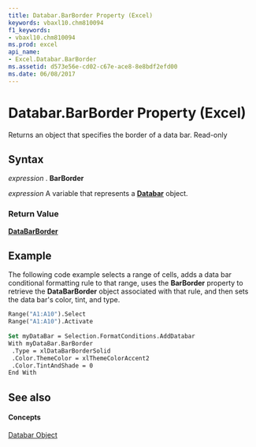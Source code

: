 ```yaml
---
title: Databar.BarBorder Property (Excel)
keywords: vbaxl10.chm810094
f1_keywords:
- vbaxl10.chm810094
ms.prod: excel
api_name:
- Excel.Databar.BarBorder
ms.assetid: d573e56e-cd02-c67e-ace8-8e8bdf2efd00
ms.date: 06/08/2017
---
```



# Databar.BarBorder Property (Excel)

Returns an object that specifies the border of a data bar. Read-only


## Syntax

 _expression_ . **BarBorder**

 _expression_ A variable that represents a **[Databar](Excel.Databar.md)** object.


### Return Value

 **[DataBarBorder](Excel.DataBarBorder.md)**


## Example

The following code example selects a range of cells, adds a data bar conditional formatting rule to that range, uses the  **BarBorder** property to retrieve the **DataBarBorder** object associated with that rule, and then sets the data bar's color, tint, and type.


```vb
Range("A1:A10").Select 
Range("A1:A10").Activate 
 
Set myDataBar = Selection.FormatConditions.AddDatabar 
With myDataBar.BarBorder 
 .Type = xlDataBarBorderSolid 
 .Color.ThemeColor = xlThemeColorAccent2 
 .Color.TintAndShade = 0 
End With 

```


## See also


#### Concepts


[Databar Object](Excel.Databar.md)

